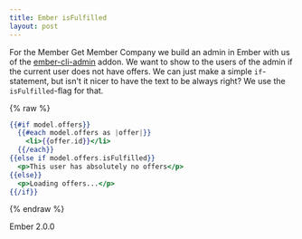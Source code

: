 ```yaml
---
title: Ember isFulfilled
layout: post
---
```


For the Member Get Member Company we build an admin in Ember with us of the [ember-cli-admin](https://github.com/ember-admin/ember-cli-admin) addon.
We want to show to the users of the admin if the current user does not have offers. We can just make a simple `if`-statement,
but isn't it nicer to have the text to be always right? We use the `isFulfilled`-flag for that.

{% raw %}

```handlebars
{{#if model.offers}}
  {{#each model.offers as |offer|}}
    <li>{{offer.id}}</li>
  {{/each}}
{{else if model.offers.isFulfilled}}
  <p>This user has absolutely no offers</p>
{{else}}
  <p>Loading offers...</p>
{{/if}}
```

{% endraw %}

Ember 2.0.0
